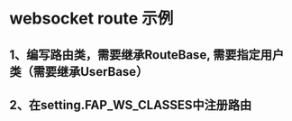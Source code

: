 # websocket route 示例

## 1、编写路由类，需要继承RouteBase, 需要指定用户类（需要继承UserBase）

## 2、在setting.FAP_WS_CLASSES中注册路由 

